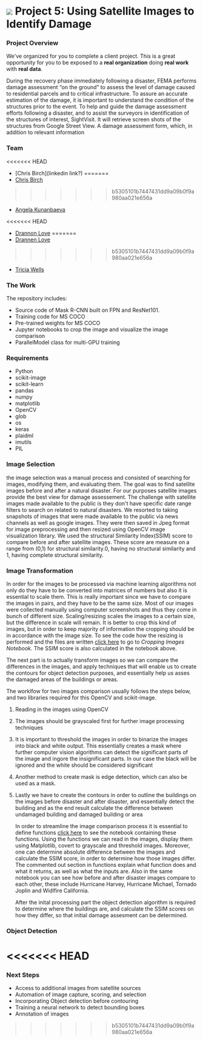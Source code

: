 # ![](https://ga-dash.s3.amazonaws.com/production/assets/logo-9f88ae6c9c3871690e33280fcf557f33.png) Project 5: Using Satellite Images to Identify Damage

### Project Overview

We've organized for you to complete a client project. This is a great opportunity for you to be exposed to a **real organization** doing **real work** with **real data**.



During the recovery phase immediately following a disaster, FEMA performs damage assessment “on the ground” to assess the level of damage caused to residential parcels and to critical infrastructure. To assure an accurate estimation of the damage, it is important to understand the condition of the structures prior to the event. To help and guide the damage assessment efforts following a disaster, and to assist the surveyors in identification of the structures of interest, SightVisit. It will retrieve screen shots of the structures from Google Street View. A damage assessment form, which, in addition to relevant information





### Team

<<<<<<< HEAD
- [Chris Birch](linkedin link?)
=======
- [Chris Birch](https://www.linkedin.com/in/chris-birch/) 
>>>>>>> b5305101b7447431dd9a09b0f9a980aa021e656a

- [Angela Kunanbaeva](https://www.linkedin.com/in/aqqu/)

<<<<<<< HEAD
- [Drannon Love](https://newlighttechnologies.com/)
=======
- [Drannen Love](https://www.linkedin.com/in/drannenlove/) 
>>>>>>> b5305101b7447431dd9a09b0f9a980aa021e656a

- [Tricia Wells](https://www.linkedin.com/in/triciawells731/)


### The Work

The repository includes:

- Source code of Mask R-CNN built on FPN and ResNet101.
- Training code for MS COCO
- Pre-trained weights for MS COCO
- Jupyter notebooks to crop the image and visualize the image comparison
- ParallelModel class for multi-GPU training



### Requirements
- Python 
- scikit-image
- scikit-learn
- pandas
- numpy
- matplotlib
- OpenCV
- glob
- os
- keras
- plaidml
- imutils
- PIL



### Image Selection
the image selection was a manual process and consisted of searching for images, modifying them, and evaluating them. The goal was to find satellite images before and after a natural disaster. For our purposes satellite images provide the best view for damage assessement. The challenge with satellite images made available to the public is they don't have specific date range filters to search on related to natural disasters. We resorted to taking snapshots of images that were made available to the public via news channels as well as google images. They were then saved in Jpeg format for image preprocessing and then resized using OpenCV image visualization library. We used the structural Similarity Index(SSIM) score to compare before and after satellite images. These score are measure on a range from (0,1) for structural similarity.0, having no structural similarity and 1, having complete structural similarity.




### Image Transformation

       
   In order for the images to be processed via machine learning algorithms not only do they have to be converted into matrices of numbers but also it is essential to scale them. This is really important since we have to compare the images in pairs, and they have to be the same size. Most of our images were collected manually using computer screenshots and thus they come in bunch of different size. Scaling/resizing scales the images to a certain size, but the difference in scale will remain. It is better to crop this kind of images, but in order to keep majority of information the cropping should be in accordance with the image size. To see the code how the resizing is performed and the files are written [click here](./cropping_images.ipynb) to go to *Cropping Images Notebook*. The SSIM score is also calculated in the notebook above.
    
    
   The next part is to actually transform images so we can compare the differences in the images, and apply techniques that will enable us to create the contours for object detection purposes, and essentially help us asses the damaged areas of the buildings or areas.
       
       
   The worklfow for two images comparison usually follows the steps below, and two libraries required for this OpenCV and scikit-image. 
    

1. Reading in the images using OpenCV

2. The images should be grayscaled first for further image processing techniques

3. It is important to threshold the images in order to binarize the images into black and white output. This essentially creates a mask where further computer vision algorithms can detect the significant parts of the image and ingore the insignificant parts. In our case the black will be ignored and the white should be considered significant

4. Another method to create mask is edge detection, which can also be used as a mask.

5. Lastly we have to create the contours in order to outline the buildings on the images before disaster and after disaster, and essentially detect the building and as the end result calculate the difference between undamaged building and damaged building or area


      In order to streamline the image comparison process it is essential to define functions [click here](./disaster_images_processing.ipynb) to see the notebook containing these functions. Using the functions we can read in the images, display them using Matplotlib, covert to grayscale and threshold images. Moreover, one can determine absolute difference between the images and calculate the SSIM score, in order to determine how those images differ. The commented out section in functions explain what function does and what it returns, as well as what the inputs are.
      Also in the same notebook you can see how before and after disaster images compare to each other, these include Hurricane Harvey, Hurricane Michael, Tornado Joplin and Widlfire California.
      
      
      After the inital processing part the object detection algorithm is required to determine where the buildings are, and calculate the SSIM scores on how they differ, so that initial damage assesment can be determined.




### Object Detection
<<<<<<< HEAD
=======

### Next Steps
- Access to additional images from satellite sources
- Automation of image capture, scoring, and selection
- Incorporating Object detection before contouring
- Training a neural network to detect bounding boxes
- Annotation of images
>>>>>>> b5305101b7447431dd9a09b0f9a980aa021e656a
